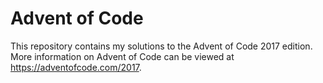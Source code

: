 # Advent of Code
This repository contains my solutions to the Advent of Code 2017 edition. More information on Advent of Code can be viewed at https://adventofcode.com/2017.
